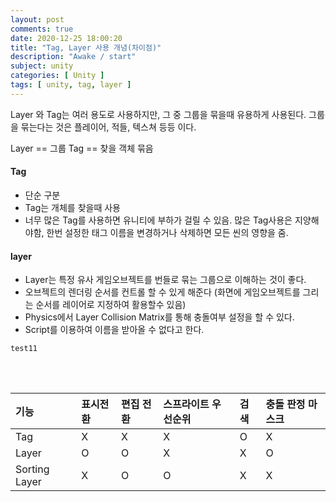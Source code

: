 ```yaml
---
layout: post
comments: true
date: 2020-12-25 18:00:20
title: "Tag, Layer 사용 개념(차이점)"
description: "Awake / start"
subject: unity
categories: [ Unity ]
tags: [ unity, tag, layer ]
---
```


Layer 와 Tag는 여러 용도로 사용하지만, 그 중 그룹을 묶을때 유용하게 사용된다.
그룹을 묶는다는 것은 플레이어, 적들, 텍스쳐 등등 이다.

Layer == 그룹
Tag == 찾을 객체 묶음

#### Tag
- 단순 구분
- Tag는 개체를 찾을때 사용
- 너무 많은 Tag를 사용하면 유니티에 부하가 걸릴 수 있음.
많은 Tag사용은 지양해야함, 한번 설정한 태그 이름을 변경하거나 삭제하면 모든 씬의 영향을 줌.

#### layer
- Layer는 특정 유사 게임오브젝트를 번들로 묶는 그룹으로 이해하는 것이 좋다.
- 오브젝트의 렌더링 순서를 컨트롤 할 수 있게 해준다 (화면에 게임오브젝트를 그리는 순서를 레이어로 지정하여 활용할수 있음)
- Physics에서 Layer Collision Matrix를 통해 충돌여부 설정을 할 수 있다.
- Script를 이용하여 이름을 받아올 수 없다고 한다.

~~~
test11
~~~

<br>
<br>

| 기능 | 표시전환 | 편집 전환 | 스프라이트 우선순위 | 검색 | 충돌 판정 마스크 |
| :- | :- | :- | :- | :- | :- |
| Tag | X | X | X | O | X |
| Layer | O | O | X | X | O |
| Sorting Layer | X | O | O | X | X |

